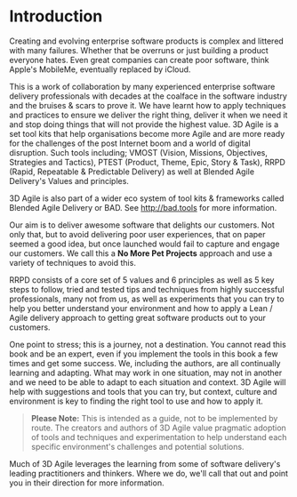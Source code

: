 # Introduction

Creating and evolving enterprise software products is complex and littered with many failures. Whether that be overruns or just building a product everyone hates. Even great companies can create poor software, think Apple's MobileMe, eventually replaced by iCloud.

This is a work of collaboration by many experienced enterprise software delivery professionals with decades at the coalface in the software industry and the bruises & scars to prove it. We have learnt how to apply techniques and practices to ensure we deliver the right thing, deliver it when we need it and stop doing things that will not provide the highest value.  3D Agile is a set tool kits that help organisations become more Agile and are more ready for the challenges of the post Internet boom and a world of digital disruption.  Such tools including; VMOST (Vision, Missions, Objectives, Strategies and Tactics), PTEST (Product, Theme, Epic, Story & Task), RRPD (Rapid, Repeatable & Predictable Delivery) as well at Blended Agile Delivery's Values and principles.

3D Agile is also part of a wider eco system of tool kits & frameworks called Blended Agile Delivery or BAD.  See <http://bad.tools> for more information.

Our aim is to deliver awesome software that delights our customers. Not only that, but to avoid delivering poor user experiences, that on paper seemed a good idea, but once launched would fail to capture and engage our customers. We call this a **No More Pet Projects** approach and use a variety of techniques to avoid this.

RRPD consists of a core set of 5 values and 6 principles as well as 5 key steps to follow, tried and tested tips and techniques from highly successful professionals, many not from us, as well as experiments that you can try to help you better understand your environment and how to apply a Lean / Agile delivery approach to getting great software products out to your customers.

One point to stress; this is a journey, not a destination. You cannot read this book and be an expert, even if you implement the tools in this book a few times and get some success. We, including the authors, are all continually learning and adapting. What may work in one situation, may not in another and we need to be able to adapt to each situation and context. 3D Agile will help with suggestions and tools that you can try, but context, culture and environment is key to finding the right tool to use and how to apply it.

> **Please Note:** This is intended as a guide, not to be implemented by route. The creators and authors of 3D Agile value pragmatic adoption of tools and techniques and experimentation to help understand each specific environment's challenges and potential solutions.

Much of 3D Agile leverages the learning from some of software delivery's leading practitioners and thinkers. Where we do, we'll call that out and point you in their direction for more information.
